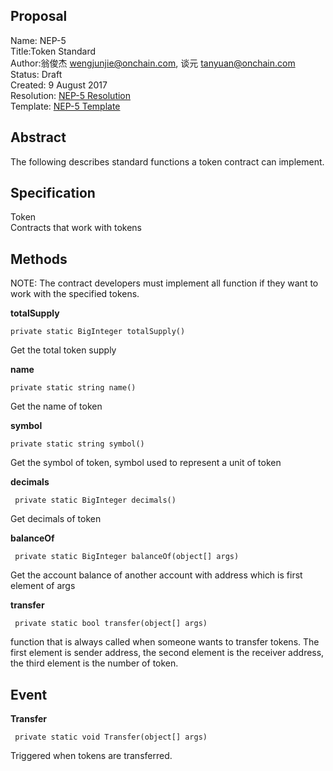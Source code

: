 ## Proposal
Name: NEP-5<br/>
Title:Token Standard<br/>
Author:翁俊杰 <wengjunjie@onchain.com>, 谈元 <tanyuan@onchain.com><br/>
Status: Draft<br/>
Created: 9 August 2017<br/>
Resolution: <a href="https://github.com/neo-project/proposals/pull/1"> NEP-5 Resolution</a><br/>
Template:  <a href="https://github.com/tanZiWen/neo/wiki/NEO_NEP_5">NEP-5 Template</a><br/>
<h2> Abstract </h2>
<p>The following describes standard functions a token contract can implement.</p>
<h2> Specification </h2>
Token<br/>
Contracts that work with tokens
<h2> Methods </h2>
<p>NOTE: The contract developers must implement all function if they want to work with the specified tokens. </p>
<p><strong> totalSupply </strong></p>
<pre><code>private static BigInteger totalSupply()</pre></code>
<p>Get the total token supply</p>

<p><strong> name </strong></p>
<pre><code>private static string name()</pre></code>
<p>Get the name of token</p>

<p><strong> symbol </strong></p>
<pre><code>private static string symbol()</pre></code>
<p>Get the symbol of token, symbol used to represent a unit of token</p>

<p><strong> decimals </strong></p>
<pre><code> private static BigInteger decimals()</pre></code>
<p>Get decimals of token</p>

<p><strong> balanceOf </strong></p>
<pre><code> private static BigInteger balanceOf(object[] args) </pre></code>
<p>Get the account balance of another account with address which is first element of args </p>

<p><strong> transfer </strong></p>
<pre><code> private static bool transfer(object[] args) </pre></code>
<p>function that is always called when someone wants to transfer tokens. The first element is sender address, the second element is the receiver address, the third element is the number of token. </p>

<h2> Event </h2>
<p><strong> Transfer </strong></p>
<pre><code> private static void Transfer(object[] args)</pre></code>
<p>Triggered when tokens are transferred.</p>